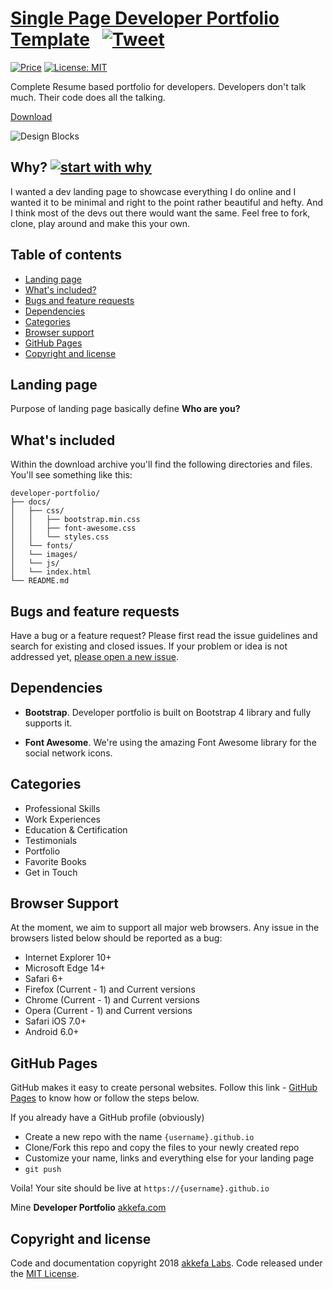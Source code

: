 # [Single Page Developer Portfolio Template](http://akkefa.com/) &nbsp; [![Tweet](https://img.shields.io/twitter/url/http/shields.io.svg?style=social)](https://twitter.com/intent/tweet?text=Get%20free%20resume%20based%20developer%20portfolio%20template&url=http://akkefa.com&via=akkefa&hashtags=github-page,resume-template,developer-portfolio,developers,templates)

[![Price](https://img.shields.io/badge/price-FREE-0098f7.svg)](https://github.com/akkefa/developer-portfolio/blob/master/LICENSE)
[![License: MIT](https://img.shields.io/badge/license-MIT-blue.svg)](https://github.com/akkefa/developer-portfolio/blob/master/LICENSE)

Complete Resume based portfolio for developers.
Developers don't talk much. Their code does all the talking.

<p><a href="https://github.com/akkefa/developer-portfolio/archive/master.zip">Download</a></p>

![Design Blocks](https://raw.githubusercontent.com/akkefa/developer-portfolio/master/developer-portfolio.png)


## Why? [![start with why](https://img.shields.io/badge/start%20with-why%3F-brightgreen.svg?style=flat)](http://www.ted.com/talks/simon_sinek_how_great_leaders_inspire_action)

I wanted a dev landing page to showcase everything I do online and I wanted it to be minimal and right to the point rather beautiful and hefty. And I think most of the devs out there would want the same.
Feel free to fork, clone, play around and make this your own.


## Table of contents

- [Landing page](#landing-page)
- [What's included?](#whats-included)
- [Bugs and feature requests](#bugs-and-feature-requests)
- [Dependencies](#dependencies)
- [Categories](#categories)
- [Browser support](#browser-support)
- [GitHub Pages](#gitHub-pages)
- [Copyright and license](#copyright-and-license)


## Landing page

Purpose of landing page basically define **Who are you?**

## What's included

Within the download archive you'll find the following directories and files. You'll see something like this:

```
developer-portfolio/
├── docs/
│   ├── css/
│   │   ├── bootstrap.min.css
│   │   ├── font-awesome.css
│   │   └── styles.css
│   └── fonts/
│   └── images/
│   └── js/
│   └── index.html
└── README.md
```

## Bugs and feature requests

Have a bug or a feature request? Please first read the issue guidelines and search for existing and closed issues. If your problem or idea is not addressed yet, [please open a new issue](https://github.com/akkefa/developer-portfolio/issues/new).

## Dependencies

- **Bootstrap**. Developer portfolio is built on Bootstrap 4 library and fully supports it.

- **Font Awesome**. We're using the amazing Font Awesome library for the social network icons.

## Categories

- Professional Skills
- Work Experiences 
- Education & Certification 
- Testimonials 
- Portfolio 
- Favorite Books 
- Get in Touch 

## Browser Support

At the moment, we aim to support all major web browsers. Any issue in the browsers listed below should be reported as a bug:

- Internet Explorer 10+
- Microsoft Edge 14+
- Safari 6+
- Firefox (Current - 1) and Current versions
- Chrome (Current - 1) and Current versions
- Opera (Current - 1) and Current versions
- Safari iOS 7.0+
- Android 6.0+


## GitHub Pages

GitHub makes it easy to create personal websites. Follow this link - [GitHub Pages](https://pages.github.com/) to know how or follow the steps below.

If you already have a GitHub profile (obviously)

* Create a new repo with the name `{username}.github.io`
* Clone/Fork this repo and copy the files to your newly created repo
* Customize your name, links and everything else for your landing page
* `git push`

Voila! Your site should be live at `https://{username}.github.io`

Mine **Developer Portfolio**  [akkefa.com](http://akkefa.com)

## Copyright and license

Code and documentation copyright 2018 [akkefa Labs](https://www.akkefa.com/). Code released under the [MIT License](https://github.com/akkefa/developer-portfolio/blob/master/LICENSE).